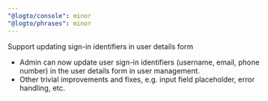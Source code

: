 ```yaml
---
"@logto/console": minor
"@logto/phrases": minor
---
```


Support updating sign-in identifiers in user details form
- Admin can now update user sign-in identifiers (username, email, phone number) in the user details form in user management.
- Other trivial improvements and fixes, e.g. input field placeholder, error handling, etc.

